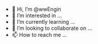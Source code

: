 - 👋 Hi, I’m @wwEngin
- 👀 I’m interested in ...
- 🌱 I’m currently learning ...
- 💞️ I’m looking to collaborate on ...
- 📫 How to reach me ...

<!---
wwEngin/wwEngin is a ✨ special ✨ repository because its `README.md` (this file) appears on your GitHub profile.
You can click the Preview link to take a look at your changes.
--->
